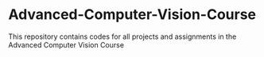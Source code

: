 # Advanced-Computer-Vision-Course
This repository contains codes for all projects and assignments in the Advanced Computer Vision Course
